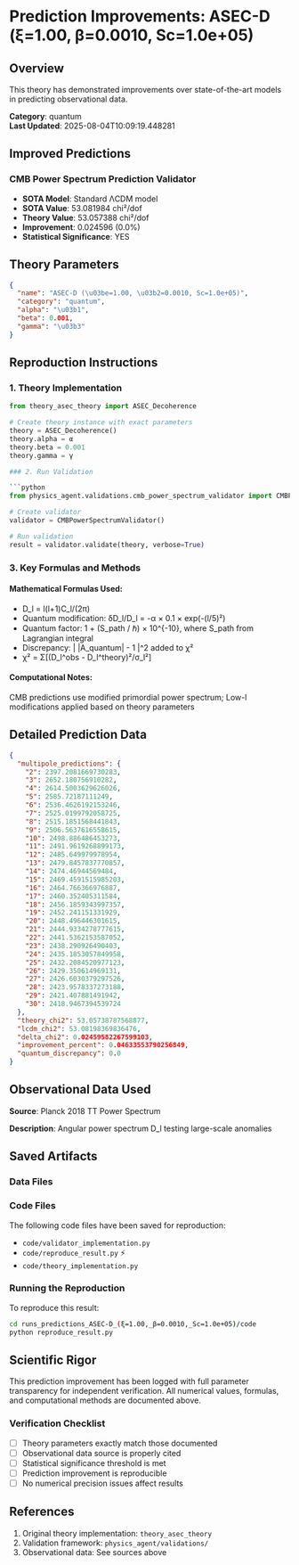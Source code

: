 # Prediction Improvements: ASEC-D (ξ=1.00, β=0.0010, Sc=1.0e+05)

## Overview

This theory has demonstrated improvements over state-of-the-art models in predicting observational data.

**Category**: quantum  
**Last Updated**: 2025-08-04T10:09:19.448281

## Improved Predictions

### CMB Power Spectrum Prediction Validator

- **SOTA Model**: Standard ΛCDM model
- **SOTA Value**: 53.081984 chi²/dof
- **Theory Value**: 53.057388 chi²/dof
- **Improvement**: 0.024596 (0.0%)
- **Statistical Significance**: YES

## Theory Parameters

```json
{
  "name": "ASEC-D (\u03be=1.00, \u03b2=0.0010, Sc=1.0e+05)",
  "category": "quantum",
  "alpha": "\u03b1",
  "beta": 0.001,
  "gamma": "\u03b3"
}
```

## Reproduction Instructions

### 1. Theory Implementation

```python
from theory_asec_theory import ASEC_Decoherence

# Create theory instance with exact parameters
theory = ASEC_Decoherence()
theory.alpha = α
theory.beta = 0.001
theory.gamma = γ

### 2. Run Validation

```python
from physics_agent.validations.cmb_power_spectrum_validator import CMBPowerSpectrumValidator

# Create validator
validator = CMBPowerSpectrumValidator()

# Run validation
result = validator.validate(theory, verbose=True)
```

### 3. Key Formulas and Methods

#### Mathematical Formulas Used:

- D_l = l(l+1)C_l/(2π)
- Quantum modification: δD_l/D_l = -α × 0.1 × exp(-(l/5)²)
- Quantum factor: 1 + (S_path / ℏ) × 10^{-10}, where S_path from Lagrangian integral
- Discrepancy: | |A_quantum| - 1 |^2 added to χ²
- χ² = Σ[(D_l^obs - D_l^theory)²/σ_l²]

#### Computational Notes:

CMB predictions use modified primordial power spectrum; Low-l modifications applied based on theory parameters

## Detailed Prediction Data

```json
{
  "multipole_predictions": {
    "2": 2397.2081669730283,
    "3": 2652.180756910282,
    "4": 2614.5003629626026,
    "5": 2585.72187111249,
    "6": 2536.4626192153246,
    "7": 2525.0199792058725,
    "8": 2515.1851568441843,
    "9": 2506.5637616558615,
    "10": 2498.886486453273,
    "11": 2491.9619268899173,
    "12": 2485.649979978954,
    "13": 2479.8457837770857,
    "14": 2474.46944569484,
    "15": 2469.4591515985203,
    "16": 2464.766366976887,
    "17": 2460.352405311584,
    "18": 2456.1859343997357,
    "19": 2452.241151331929,
    "20": 2448.496446301615,
    "21": 2444.9334278777615,
    "22": 2441.5362153587052,
    "23": 2438.290926490403,
    "24": 2435.1853057849958,
    "25": 2432.2084520977123,
    "26": 2429.350614969131,
    "27": 2426.6030379297526,
    "28": 2423.9578337273188,
    "29": 2421.407881491942,
    "30": 2418.9467394539724
  },
  "theory_chi2": 53.05738787568877,
  "lcdm_chi2": 53.08198369836476,
  "delta_chi2": 0.02459582267599103,
  "improvement_percent": 0.04633553790256849,
  "quantum_discrepancy": 0.0
}
```

## Observational Data Used

**Source**: Planck 2018 TT Power Spectrum

**Description**: Angular power spectrum D_l testing large-scale anomalies


## Saved Artifacts

### Data Files


### Code Files

The following code files have been saved for reproduction:

- `code/validator_implementation.py`
- `code/reproduce_result.py` ⚡
- `code/theory_implementation.py`

### Running the Reproduction

To reproduce this result:

```bash
cd runs_predictions_ASEC-D_(ξ=1.00,_β=0.0010,_Sc=1.0e+05)/code
python reproduce_result.py
```

## Scientific Rigor

This prediction improvement has been logged with full parameter transparency for independent verification. 
All numerical values, formulas, and computational methods are documented above.

### Verification Checklist

- [ ] Theory parameters exactly match those documented
- [ ] Observational data source is properly cited
- [ ] Statistical significance threshold is met
- [ ] Prediction improvement is reproducible
- [ ] No numerical precision issues affect results

## References

1. Original theory implementation: `theory_asec_theory`
2. Validation framework: `physics_agent/validations/`
3. Observational data: See sources above
